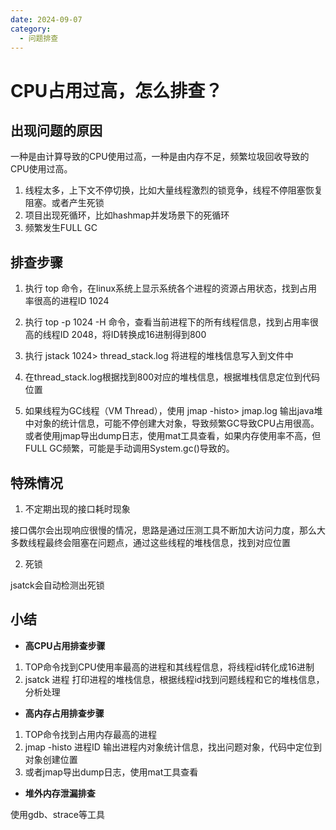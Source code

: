 ```yaml
---
date: 2024-09-07
category:
  - 问题排查
---
```


# CPU占用过高，怎么排查？
## **出现问题的原因**

一种是由计算导致的CPU使用过高，一种是由内存不足，频繁垃圾回收导致的CPU使用过高。

1. 线程太多，上下文不停切换，比如大量线程激烈的锁竞争，线程不停阻塞恢复阻塞。或者产生死锁
2. 项目出现死循环，比如hashmap并发场景下的死循环
3. 频繁发生FULL GC

## **排查步骤**

1. 执行 top 命令，在linux系统上显示系统各个进程的资源占用状态，找到占用率很高的进程ID 1024

2. 执行 top -p 1024 -H 命令，查看当前进程下的所有线程信息，找到占用率很高的线程ID 2048，将ID转换成16进制得到800

3. 执行 jstack 1024> thread_stack.log 将进程的堆栈信息写入到文件中

4. 在thread_stack.log根据找到800对应的堆栈信息，根据堆栈信息定位到代码位置

5. 如果线程为GC线程（VM Thread），使用 jmap -histo> jmap.log 输出java堆中对象的统计信息，可能不停创建大对象，导致频繁GC导致CPU占用很高。或者使用jmap导出dump日志，使用mat工具查看，如果内存使用率不高，但FULL GC频繁，可能是手动调用System.gc()导致的。

## **特殊情况**

1. 不定期出现的接口耗时现象

接口偶尔会出现响应很慢的情况，思路是通过压测工具不断加大访问力度，那么大多数线程最终会阻塞在问题点，通过这些线程的堆栈信息，找到对应位置

2. 死锁

jsatck会自动检测出死锁

## **小结**

- **高CPU占用排查步骤**
1. TOP命令找到CPU使用率最高的进程和其线程信息，将线程id转化成16进制
2. jsatck 进程 打印进程的堆栈信息，根据线程id找到问题线程和它的堆栈信息，分析处理
- **高内存占用排查步骤**
1. TOP命令找到占用内存最高的进程
2. jmap -histo 进程ID 输出进程内对象统计信息，找出问题对象，代码中定位到对象创建位置
3. 或者jmap导出dump日志，使用mat工具查看
- **堆外内存泄漏排查**

使用gdb、strace等工具